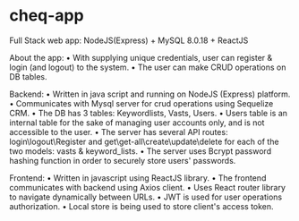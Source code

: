 # cheq-app
Full Stack web app: NodeJS(Express) + MySQL 8.0.18 + ReactJS 

About the app:
•	With supplying unique credentials, user can register & login (and logout) to the system.
•	The user can make CRUD operations on DB tables.

Backend:
•	Written in java script and running on NodeJS (Express) platform.
•	Communicates with Mysql server for crud operations using Sequelize CRM.
•	The DB has 3 tables: Keywordlists, Vasts, Users.
•	Users table is an internal table for the sake of managing user accounts only, and is not accessible to the user.
•	The server has several API routes: login\logout\Register and  get\get-all\create\update\delete for each of the two models: vasts & keyword_lists.
•	The server uses Bcrypt password hashing function in order to securely store users' passwords. 

Frontend:
•	Written in javascript using ReactJS library.
•	The frontend communicates with backend using Axios client.
•	Uses React router library to navigate dynamically between URLs.
•	JWT is used for user operations authorization. 
•	Local store is being used to store client's access token.

